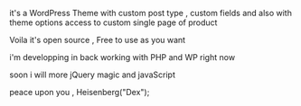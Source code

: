 it's a WordPress Theme with custom post type , custom fields 
and also with theme options access to custom single page of product

Voila it's  open source , Free to use as you want

 i'm developping in back working with PHP and WP right now
 
 soon i will more jQuery magic and javaScript
 
 peace upon you , Heisenberg("Dex");
